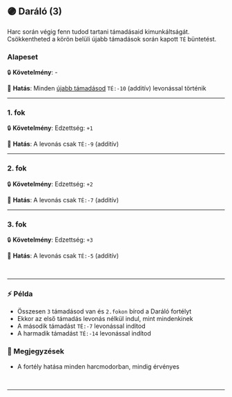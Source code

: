 ## 🟣 Daráló (3)

Harc során végig fenn tudod tartani támadásaid kimunkáltságát. Csökkentheted a körön belüli újabb támadások során kapott `TÉ` büntetést.

### Alapeset

🔒 **Követelmény**: -

🌟 **Hatás**: Minden [újabb támadásod](../063_05_tamadasok_szama_fegyverrel.md) `TÉ:-10` (additív) levonással történik

---
### 1. fok

🔒 **Követelmény**: Edzettség: `+1`


🌟 **Hatás**: A levonás csak `TÉ:-9` (additív)

---
### 2. fok

🔒 **Követelmény**: Edzettség: `+2`

🌟 **Hatás**: A levonás csak `TÉ:-7` (additív)

---
### 3. fok

🔒 **Követelmény**: Edzettség: `+3`

🌟 **Hatás**: A levonás csak `TÉ:-5` (additív)

<br />

---
### ⚡ Példa

- Összesen `3` támadásod van és `2.fokon` bírod a Daráló fortélyt
- Ekkor az első támadás levonás nélkül indul, mint mindenkinek
- A második támadást `TÉ:-7` levonással indítod
- A harmadik támadást `TÉ:-14` levonással indítod

### 🔆 Megjegyzések

- A fortély hatása minden harcmodorban, mindig érvényes


<br />

---
